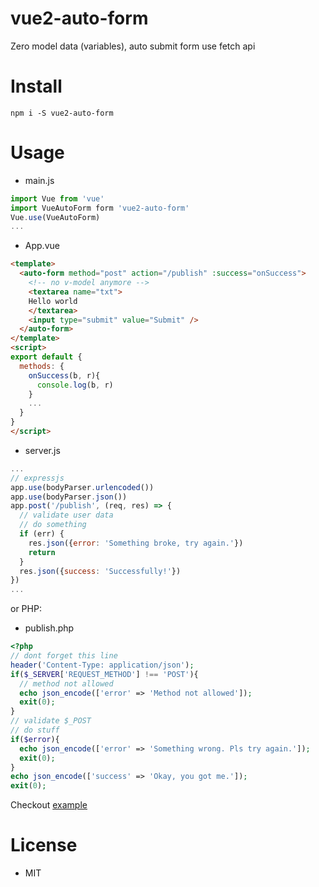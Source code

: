 # vue2-auto-form
Zero model data (variables), auto submit form use fetch api

# Install
`npm i -S vue2-auto-form`

# Usage

- main.js
```js
import Vue from 'vue'
import VueAutoForm form 'vue2-auto-form'
Vue.use(VueAutoForm)
...
```

- App.vue

```html
<template>
  <auto-form method="post" action="/publish" :success="onSuccess">
    <!-- no v-model anymore -->
    <textarea name="txt">
    Hello world
    </textarea>
    <input type="submit" value="Submit" />
  </auto-form>
</template>
<script>
export default {
  methods: {
    onSuccess(b, r){
      console.log(b, r)
    }
    ...
  }
}
</script>
```

- server.js
```js
...
// expressjs
app.use(bodyParser.urlencoded())
app.use(bodyParser.json())
app.post('/publish', (req, res) => {
  // validate user data
  // do something
  if (err) {
    res.json({error: 'Something broke, try again.'})
    return
  }
  res.json({success: 'Successfully!'})
})
...
```
or PHP:
- publish.php
```php
<?php
// dont forget this line
header('Content-Type: application/json');
if($_SERVER['REQUEST_METHOD'] !== 'POST'){
  // method not allowed
  echo json_encode(['error' => 'Method not allowed']);
  exit(0);
}
// validate $_POST
// do stuff
if($error){
  echo json_encode(['error' => 'Something wrong. Pls try again.']);
  exit(0);
}
echo json_encode(['success' => 'Okay, you got me.']);
exit(0);
```

Checkout [example](/example)

# License
- MIT